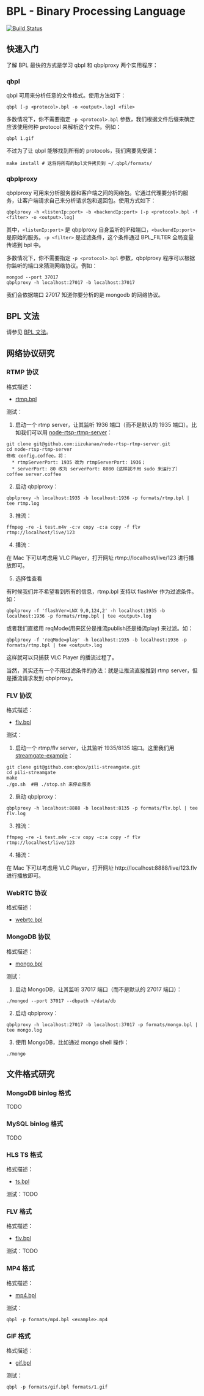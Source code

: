 BPL - Binary Processing Language
============

[![Build Status](https://travis-ci.com/qbox/bpl.svg?token=8Frioiaq36bhxZs3jYgn&branch=master)](https://travis-ci.com/qbox/bpl)

## 快速入门

了解 BPL 最快的方式是学习 qbpl 和 qbplproxy 两个实用程序：

### qbpl

qbpl 可用来分析任意的文件格式。使用方法如下：

```
qbpl [-p <protocol>.bpl -o <output>.log] <file>
```

多数情况下，你不需要指定 `-p <protocol>.bpl` 参数，我们根据文件后缀来确定应该使用何种 protocol 来解析这个文件。例如：

```
qbpl 1.gif
```

不过为了让 qbpl 能够找到所有的 protocols，我们需要先安装：

```
make install # 这将将所有的bpl文件拷贝到 ~/.qbpl/formats/
```

### qbplproxy

qbplproxy 可用来分析服务器和客户端之间的网络包。它通过代理要分析的服务，让客户端请求自己来分析请求包和返回包。使用方式如下：

```
qbplproxy -h <listenIp:port> -b <backendIp:port> [-p <protocol>.bpl -f <filter> -o <output>.log]
```

其中，`<listenIp:port>` 是 qbplproxy 自身监听的IP和端口，`<backendIp:port>` 是原始的服务。`-p <filter>` 是过滤条件，这个条件通过 BPL_FILTER 全局变量传递到 bpl 中。

多数情况下，你不需要指定 `-p <protocol>.bpl` 参数，qbplproxy 程序可以根据你监听的端口来猜测网络协议。例如：

```
mongod --port 37017
qbplproxy -h localhost:27017 -b localhost:37017
```

我们会依据端口 27017 知道你要分析的是 mongodb 的网络协议。


## BPL 文法

请参见 [BPL 文法](README_BPL.md)。


## 网络协议研究

### RTMP 协议

格式描述：

* [rtmp.bpl](https://github.com/qbox/bpl/blob/develop/formats/rtmp.bpl)

测试：

1) 启动一个 rtmp server，让其监听 1936 端口（而不是默认的 1935 端口）。比如我们可以用 [node-rtsp-rtmp-server](https://github.com/iizukanao/node-rtsp-rtmp-server)：

```
git clone git@github.com:iizukanao/node-rtsp-rtmp-server.git
cd node-rtsp-rtmp-server
修改 config.coffee，将：
  * rtmpServerPort: 1935 改为 rtmpServerPort: 1936；
  * serverPort: 80 改为 serverPort: 8080（这样就不用 sudo 来运行了）
coffee server.coffee
```

2) 启动 qbplproxy：

```
qbplproxy -h localhost:1935 -b localhost:1936 -p formats/rtmp.bpl | tee rtmp.log
```

3) 推流：

```
ffmpeg -re -i test.m4v -c:v copy -c:a copy -f flv rtmp://localhost/live/123
```

4) 播流：

在 Mac 下可以考虑用 VLC Player，打开网址 rtmp://localhost/live/123 进行播放即可。

5) 选择性查看

有时候我们并不希望看到所有的信息，rtmp.bpl 支持以 flashVer 作为过滤条件。如：

```
qbplproxy -f 'flashVer=LNX 9,0,124,2' -h localhost:1935 -b localhost:1936 -p formats/rtmp.bpl | tee <output>.log
```

或者我们直接用 reqMode(用来区分是推流publish还是播流play) 来过滤。如：

```
qbplproxy -f 'reqMode=play' -h localhost:1935 -b localhost:1936 -p formats/rtmp.bpl | tee <output>.log
```

这样就可以只捕获 VLC Player 的播流过程了。

当然，其实还有一个不用过滤条件的办法：就是让推流直接推到 rtmp server，但是播流请求发到 qbplproxy。


### FLV 协议

格式描述：

* [flv.bpl](https://github.com/qbox/bpl/blob/develop/formats/flv.bpl)

测试：

1) 启动一个 rtmp/flv server，让其监听 1935/8135 端口。这里我们用 [streamgate-example](https://github.com/qbox/pili-streamgate/tree/develop/src/pili.qiniu.com/app/streamgate-example)：

```
git clone git@github.com:qbox/pili-streamgate.git
cd pili-streamgate
make
./go.sh  #用 ./stop.sh 来停止服务
```

2) 启动 qbplproxy：

```
qbplproxy -h localhost:8888 -b localhost:8135 -p formats/flv.bpl | tee flv.log
```

3) 推流：

```
ffmpeg -re -i test.m4v -c:v copy -c:a copy -f flv rtmp://localhost/live/123
```

4) 播流：

在 Mac 下可以考虑用 VLC Player，打开网址 http://localhost:8888/live/123.flv 进行播放即可。


### WebRTC 协议

格式描述：

* [webrtc.bpl](https://github.com/qbox/bpl/blob/develop/formats/webrtc.bpl)


### MongoDB 协议

格式描述：

* [mongo.bpl](https://github.com/qbox/bpl/blob/develop/formats/mongo.bpl)

测试：

1) 启动 MongoDB，让其监听 37017 端口（而不是默认的 27017 端口）：

```
./mongod --port 37017 --dbpath ~/data/db
```

2) 启动 qbplproxy：

```
qbplproxy -h localhost:27017 -b localhost:37017 -p formats/mongo.bpl | tee mongo.log
```

3) 使用 MongoDB，比如通过 mongo shell 操作：

```
./mongo
```

## 文件格式研究

### MongoDB binlog 格式

TODO

### MySQL binlog 格式

TODO

### HLS TS 格式

格式描述：

* [ts.bpl](https://github.com/qbox/bpl/blob/develop/formats/ts.bpl)

测试：TODO

### FLV 格式

格式描述：

* [flv.bpl](https://github.com/qbox/bpl/blob/develop/formats/flv.bpl)

测试：TODO

### MP4 格式

格式描述：

* [mp4.bpl](https://github.com/qbox/bpl/blob/develop/formats/mp4.bpl)

测试：

```
qbpl -p formats/mp4.bpl <example>.mp4
```

### GIF 格式

格式描述：

* [gif.bpl](https://github.com/qbox/bpl/blob/develop/formats/gif.bpl)

测试：

```
qbpl -p formats/gif.bpl formats/1.gif
```
